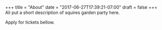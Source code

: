 +++
title = "About"
date = "2017-06-27T17:39:21-07:00"
draft = false
+++
Ali put a short description of squires garden party here.


Apply for tickets bellow.
